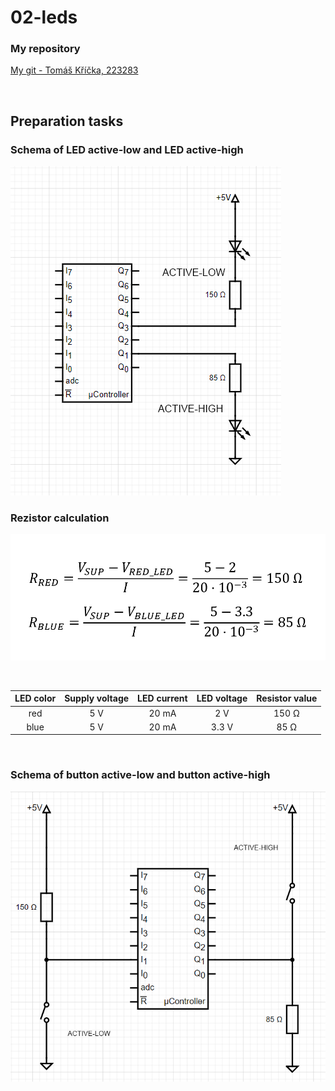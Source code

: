 # 02-leds

### My repository
[My git - Tomáš Kříčka, 223283](https://github.com/TomasKricka/Digital-electronics-2)

<br>

## Preparation tasks

### Schema of LED active-low and LED active-high

![schema of leds](images/schema1.png)

### Rezistor calculation

![formulas](images/formulas1.PNG)

<br>

| **LED color** | **Supply voltage** | **LED current** | **LED voltage** | **Resistor value** |
| :-: | :-: | :-: | :-: | :-: |
| red | 5&nbsp;V | 20&nbsp;mA | 2&nbsp;V | 150&nbsp;Ω |
| blue | 5&nbsp;V | 20&nbsp;mA | 3.3&nbsp;V | 85&nbsp;Ω |

<br>

### Schema of button active-low and button active-high

![schema with buttons](images/schema2.png)

